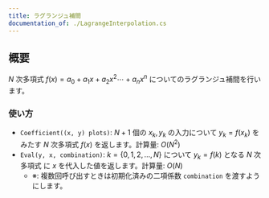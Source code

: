 ```yaml
---
title: ラグランジュ補間
documentation_of: ./LagrangeInterpolation.cs
---
```


## 概要

$N$ 次多項式 $f(x) = a_0 + a_1 x + a_2 x^2 \cdots + a_{n} x^n$ についてのラグランジュ補間を行います。

### 使い方

- `Coefficient((x, y) plots)`: $N+1$ 個の $x_k, y_k$ の入力について $y_k = f(x_k)$ をみたす $N$ 次多項式 $f(x)$ を返します。計算量: $O(N^2)$
- `Eval(y, x, combination)`: $k = \{ 0, 1, 2, \ldots, N \}$ について $y_k = f(k)$ となる $N$ 次多項式 に $x$ を代入した値を返します。計算量: $O(N)$
  - ※: 複数回呼び出すときは初期化済みの二項係数 `combination` を渡すようにします。